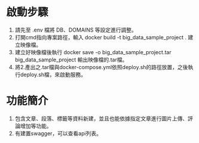 # 啟動步驟
1. 請先至 .env 檔將 DB、DOMAINS 等設定進行調整。
2. 打開cmd指向專案路徑，輸入 docker build -t big_data_sample_project . 建立映像檔。
3. 建立好映像檔後執行 docker save -o big_data_sample_project.tar big_data_sample_project 輸出映像檔的.tar檔。
4. 將2.產出之.tar檔與docker-compose.yml依照deploy.sh的路徑放置，之後執行deploy.sh檔，來啟動服務。

# 功能簡介
1. 包含文章、段落、標籤等資料新建，並且也能依據指定文章進行圖片上傳、評論增加等功能。
2. 有建置swagger，可以查看api列表。
